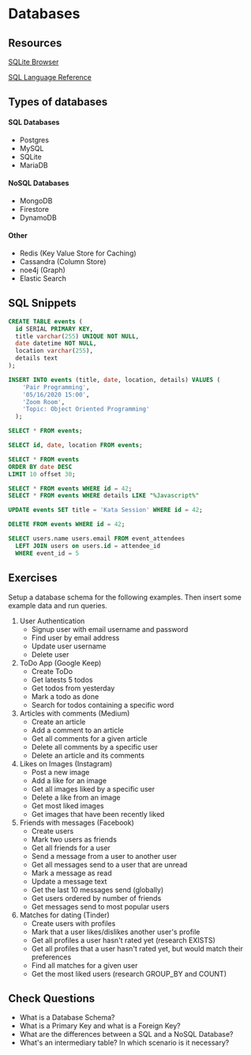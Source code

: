 # Databases

## Resources

[SQLite Browser](https://sqlitebrowser.org/)

[SQL Language Reference](https://www.sqlitetutorial.net/)

## Types of databases

#### SQL Databases

- Postgres
- MySQL
- SQLite
- MariaDB

#### NoSQL Databases

- MongoDB
- Firestore
- DynamoDB

#### Other

- Redis (Key Value Store for Caching)
- Cassandra (Column Store)
- noe4j (Graph)
- Elastic Search

## SQL Snippets

```sql
CREATE TABLE events (
  id SERIAL PRIMARY KEY,
  title varchar(255) UNIQUE NOT NULL,
  date datetime NOT NULL,
  location varchar(255),
  details text
);
```

```sql
INSERT INTO events (title, date, location, details) VALUES (
    'Pair Programming',
    '05/16/2020 15:00',
    'Zoom Room',
    'Topic: Object Oriented Programming'
  );
```

```sql
SELECT * FROM events;

SELECT id, date, location FROM events;

SELECT * FROM events
ORDER BY date DESC
LIMIT 10 offset 30;

SELECT * FROM events WHERE id = 42;
SELECT * FROM events WHERE details LIKE "%Javascript%"
```

```sql
UPDATE events SET title = 'Kata Session' WHERE id = 42;
```

```sql
DELETE FROM events WHERE id = 42;
```

```sql
SELECT users.name users.email FROM event_attendees
  LEFT JOIN users on users.id = attendee_id
  WHERE event_id = 5
```

## Exercises

Setup a database schema for the following examples. Then insert some example
data and run queries.

1. User Authentication
   - Signup user with email username and password
   - Find user by email address
   - Update user username
   - Delete user
2. ToDo App (Google Keep)
   - Create ToDo
   - Get latests 5 todos
   - Get todos from yesterday
   - Mark a todo as done
   - Search for todos containing a specific word
3. Articles with comments (Medium)
   - Create an article
   - Add a comment to an article
   - Get all comments for a given article
   - Delete all comments by a specific user
   - Delete an article and its comments
4. Likes on Images (Instagram)
   - Post a new image
   - Add a like for an image
   - Get all images liked by a specific user
   - Delete a like from an image
   - Get most liked images
   - Get images that have been recently liked
5. Friends with messages (Facebook)
   - Create users
   - Mark two users as friends
   - Get all friends for a user
   - Send a message from a user to another user
   - Get all messages send to a user that are unread
   - Mark a message as read
   - Update a message text
   - Get the last 10 messages send (globally)
   - Get users ordered by number of friends
   - Get messages send to most popular users
6. Matches for dating (Tinder)
   - Create users with profiles
   - Mark that a user likes/dislikes another user's profile
   - Get all profiles a user hasn't rated yet (research EXISTS)
   - Get all profiles that a user hasn't rated yet, but would match their preferences
   - Find all matches for a given user
   - Get the most liked users (research GROUP_BY and COUNT)

## Check Questions

- What is a Database Schema?
- What is a Primary Key and what is a Foreign Key?
- What are the differences between a SQL and a NoSQL Database?
- What's an intermediary table? In which scenario is it necessary?
